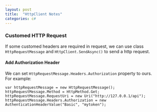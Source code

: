 ```yaml
---
layout: post
title:  "HttpClient Notes"
categories: c#
---
```


### Customed HTTP Request
If some customed headers are required in request, we can use class `HttpRequestMessage` and `HttpClient.SendAsync()` to send a http request.

#### Add Authorization Header
We can set `HttpRequestMessage.Headers.Authorization` property to ours. For example:
```
var httpRequestMessage = new HttpRequestMessage();
httpRequestMessage.Method = HttpMethod.Get;
httpRequestMessage.RequestUri = new Uri("http://127.0.0.1/api");
httpRequestMessage.Headers.Authorization = new AuthenticationHeaderValue("Basic", "mytoken");
```

